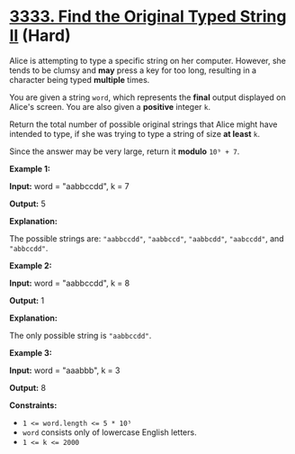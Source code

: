 # [3333. Find the Original Typed String II][link] (Hard)

[link]: https://leetcode.com/problems/find-the-original-typed-string-ii/

Alice is attempting to type a specific string on her computer. However, she tends to be clumsy and
**may** press a key for too long, resulting in a character being typed **multiple** times.

You are given a string `word`, which represents the **final** output displayed on Alice's screen.
You are also given a **positive** integer `k`.

Return the total number of possible original strings that Alice might have intended to type, if she
was trying to type a string of size **at least** `k`.

Since the answer may be very large, return it **modulo** `10⁹ + 7`.

**Example 1:**

**Input:** word = "aabbccdd", k = 7

**Output:** 5

**Explanation:**

The possible strings are: `"aabbccdd"`, `"aabbccd"`, `"aabbcdd"`, `"aabccdd"`, and `"abbccdd"`.

**Example 2:**

**Input:** word = "aabbccdd", k = 8

**Output:** 1

**Explanation:**

The only possible string is `"aabbccdd"`.

**Example 3:**

**Input:** word = "aaabbb", k = 3

**Output:** 8

**Constraints:**

- `1 <= word.length <= 5 * 10⁵`
- `word` consists only of lowercase English letters.
- `1 <= k <= 2000`
